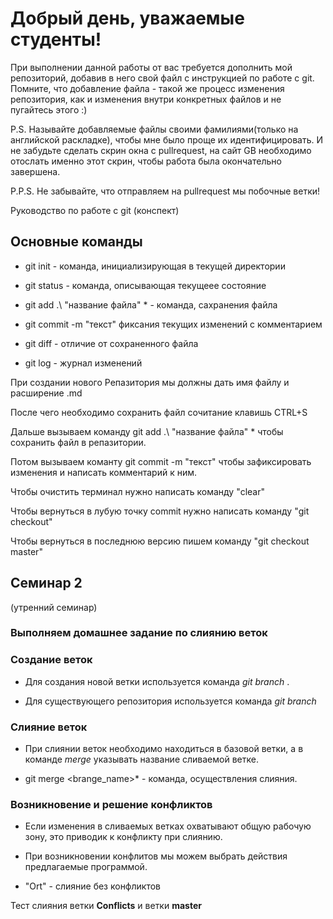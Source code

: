 # Добрый день, уважаемые студенты! 
  При выполнении данной работы от вас требуется дополнить мой репозиторий, добавив в него свой файл с инструкцией по работе с git. Помните, что добавление файла - такой же процесс изменения репозитория, как и изменения внутри конкретных файлов и не пугайтесь этого :)

  P.S. Называйте добавляемые файлы своими фамилиями(только на английской раскладке), чтобы мне было проще их идентифицировать. И не забудьте сделать скрин окна с pullrequest, на сайт GB необходимо отослать именно этот скрин, чтобы работа была окончательно завершена.

  P.P.S. Не забывайте, что отправляем на pullrequest мы побочные ветки!

   Руководство по работе с git (конспект)

## Основные команды

* git init - команда, инициализирующая в текущей директории

* git status - команда, описывающая текущеее состояние

* git add .\ "название файла" * - команда, сахранения файла

* git commit -m "текст" фиксания текущих изменений с комментарием

* git diff - отличие от сохраненного файла 

* git log - журнал изменений

При создании нового Репазитория мы должны дать имя файлу и расширение .md

После чего необходимо сохранить файл сочитание клавишь CTRL+S

Дальше вызываем команду git add .\ "название файла" * чтобы сохранить файл в репазитории.

Потом вызываем команту git commit -m "текст" чтобы зафиксировать изменения и написать комментарий к ним.

Чтобы очистить терминал нужно написать команду "clear"

Чтобы вернуться в лубую точку commit нужно написать команду "git checkout"

Чтобы вернуться в последнюю версию пишем команду "git checkout master"

## Семинар 2
(утренний семинар)

### Выполняем домашнее задание по слиянию веток

###  Создание веток

* Для создания новой ветки используется команда *git branch <branch name>*.

* Для существующего репозитория используется команда *git branch*

### Слияние веток

* При слиянии веток необходимо находиться в базовой ветки, а в команде *merge* указывать название сливаемой ветке.

* git merge <brange_name>* - команда, осуществления слияния.

### Возникновение и решение конфликтов

* Если изменения в сливаемых ветках охватывают общую рабочую зону, это приводик к конфликту при слиянию.

* При возникновении конфлитов мы можем выбрать действия предлагаемые программой.

* "Ort" - слияние без конфликтов

Тест слияния ветки **Conflicts** и ветки **master**


